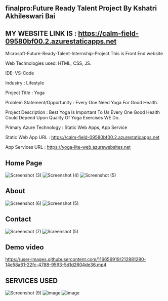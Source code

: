 ## finalpro:Future Ready Talent Project By Kshatri Akhileswari Bai

## MY WEBSITE LINK IS : https://calm-field-09580bf00.2.azurestaticapps.net

Microsoft-Future-Ready-Talent-Internship-Project This is Front End website

Web Technologies used: HTML, CSS, JS.

IDE: VS-Code

Industry : Lifestyle

Project Title : Yoga

Problem Statement/Opportunity : Every One Need Yoga For Good Health.

Project Description : Best Yoga Is Important To Us Every One Good Health Could Depend Upon Quality Of Yoga Exercises WE Do.

Primary Azure Technology : Static Web Apps, App Service

Static Web App URL : https://calm-field-09580bf00.2.azurestaticapps.net

App Services URL : https://yoga-lite-web.azurewebsites.net
## Home Page
![Screenshot (3)](https://user-images.githubusercontent.com/116656919/201009467-46b87d54-380f-45e9-9226-45a45622254a.png)
![Screenshot (4)](https://user-images.githubusercontent.com/116656919/201009678-7844288a-30da-4bef-8dd4-04e647a2e750.png)
![Screenshot (5)](https://user-images.githubusercontent.com/116656919/201009706-182aa733-6a68-4dab-a4c6-87e150198305.png)

## About
![Screenshot (6)](https://user-images.githubusercontent.com/116656919/201009745-d6c2ea0f-f9a6-4622-8d8a-249008b9eeff.png)
![Screenshot (5)](https://user-images.githubusercontent.com/116656919/201009773-bbe90245-827b-49be-b508-0889c23fd834.png)

## Contact
![Screenshot (7)](https://user-images.githubusercontent.com/116656919/201010028-ebad0bbc-44b3-4efe-a49e-306e657184d6.png)
![Screenshot (5)](https://user-images.githubusercontent.com/116656919/201010124-8886a460-6da0-46ec-a1b0-111d201a0a1f.png)

## Demo video
https://user-images.githubusercontent.com/116656919/212881280-14e58a61-22fc-4788-9593-5d1d2604de36.mp4


## SERVICES USED
![Screenshot (9)](https://user-images.githubusercontent.com/116656919/201063862-cb276a1f-2d0b-47b2-a9eb-15122d73ac59.png)
![image](https://user-images.githubusercontent.com/116656919/212880836-0d0e50e8-fb7f-477e-951a-6d5819da07c7.png)
![image](https://user-images.githubusercontent.com/116656919/212880696-02762b2a-9d3b-4d49-97b5-d18bff985a3c.png)





